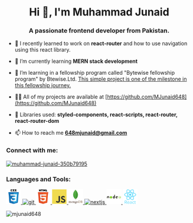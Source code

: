 <h1 align="center">Hi 👋, I'm Muhammad Junaid</h1>
<h3 align="center">A passionate frontend developer from Pakistan.</h3>

- 🔭 I recently learned to work on **react-router** and how to use navigation using this react library.

- 🌱 I’m currently learning **MERN stack development**

- 👯 I’m learning in a fellowship program called "Bytewise fellowship program" by Btewise.Ltd. [This simple project is one of the milestone in this fellowship journey.](https://mjunaid648.github.io/React-routing/)

- 👨‍💻 All of my projects are available at [https://github.com/MJunaid648](https://github.com/MJunaid648)

- 💬 Libraries used: **styled-components, react-scripts, react-router, react-router-dom**

- 📫 How to reach me **648mjunaid@gmail.com**

<h3 align="left">Connect with me:</h3>
<p align="left">
<a href="https://linkedin.com/in/muhammad-junaid-350b79195" target="blank"><img align="center" src="https://raw.githubusercontent.com/rahuldkjain/github-profile-readme-generator/master/src/images/icons/Social/linked-in-alt.svg" alt="muhammad-junaid-350b79195" height="30" width="40" /></a>
</p>

<h3 align="left">Languages and Tools:</h3>
<p align="left"> <a href="https://www.w3schools.com/css/" target="_blank" rel="noreferrer"> <img src="https://raw.githubusercontent.com/devicons/devicon/master/icons/css3/css3-original-wordmark.svg" alt="css3" width="40" height="40"/> </a> <a href="https://git-scm.com/" target="_blank" rel="noreferrer"> <img src="https://www.vectorlogo.zone/logos/git-scm/git-scm-icon.svg" alt="git" width="40" height="40"/> </a> <a href="https://www.w3.org/html/" target="_blank" rel="noreferrer"> <img src="https://raw.githubusercontent.com/devicons/devicon/master/icons/html5/html5-original-wordmark.svg" alt="html5" width="40" height="40"/> </a> <a href="https://developer.mozilla.org/en-US/docs/Web/JavaScript" target="_blank" rel="noreferrer"> <img src="https://raw.githubusercontent.com/devicons/devicon/master/icons/javascript/javascript-original.svg" alt="javascript" width="40" height="40"/> </a> <a href="https://www.mongodb.com/" target="_blank" rel="noreferrer"> <img src="https://raw.githubusercontent.com/devicons/devicon/master/icons/mongodb/mongodb-original-wordmark.svg" alt="mongodb" width="40" height="40"/> </a> <a href="https://nextjs.org/" target="_blank" rel="noreferrer"> <img src="https://cdn.worldvectorlogo.com/logos/nextjs-2.svg" alt="nextjs" width="40" height="40"/> </a> <a href="https://nodejs.org" target="_blank" rel="noreferrer"> <img src="https://raw.githubusercontent.com/devicons/devicon/master/icons/nodejs/nodejs-original-wordmark.svg" alt="nodejs" width="40" height="40"/> </a> <a href="https://reactjs.org/" target="_blank" rel="noreferrer"> <img src="https://raw.githubusercontent.com/devicons/devicon/master/icons/react/react-original-wordmark.svg" alt="react" width="40" height="40"/> </a> </p>

<p><img align="center" src="https://github-readme-stats.vercel.app/api/top-langs?username=mjunaid648&show_icons=true&locale=en&layout=compact" alt="mjunaid648" /></p>
